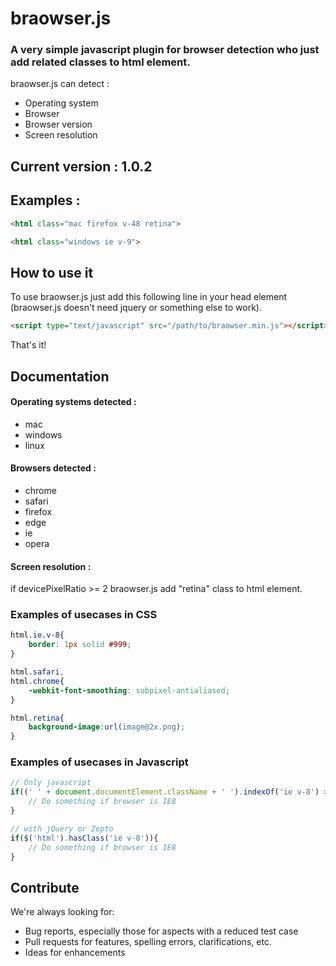 # braowser.js

### A very simple javascript plugin for browser detection who just add related classes to html element.

braowser.js can detect : 

* Operating system
* Browser
* Browser version
* Screen resolution


## Current version : 1.0.2

## Examples : 

```html
<html class="mac firefox v-48 retina">
```
```html
<html class="windows ie v-9">
```

## How to use it

To use braowser.js just add this following line in your head element (braowser.js doesn't need jquery or something else to work).

```html
<script type="text/javascript" src="/path/to/braowser.min.js"></script>
```

That's it!




## Documentation

#### Operating systems detected :
* mac 
* windows
* linux
 
#### Browsers detected :
* chrome
* safari 
* firefox
* edge
* ie
* opera

#### Screen resolution :

if devicePixelRatio >= 2 braowser.js add "retina" class to html element.


### Examples of usecases in CSS

```css
html.ie.v-8{
    border: 1px solid #999;
}

html.safari,
html.chrome{
	-webkit-font-smoothing: subpixel-antialiased;
}

html.retina{
	background-image:url(image@2x.png);
}
```

### Examples of usecases in Javascript

```javascript
// Only javascript
if((' ' + document.documentElement.className + ' ').indexOf('ie v-8') > -1){
	// Do something if browser is IE8
}

// with jQuery or Zepto
if($('html').hasClass('ie v-8')){
	// Do something if browser is IE8
}
```


## Contribute

We're always looking for:

* Bug reports, especially those for aspects with a reduced test case
* Pull requests for features, spelling errors, clarifications, etc.
* Ideas for enhancements


